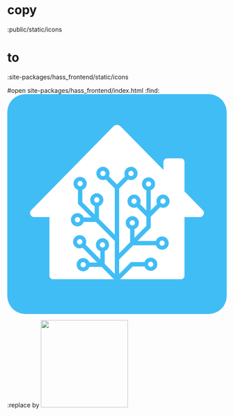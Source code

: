 # copy
:public/static/icons
# to
:site-packages/hass_frontend/static/icons

#open site-packages/hass_frontend/index.html
:find: <svg version="1.1" viewBox="0 0 200 200" xmlns="http://www.w3.org/2000/svg"><rect fill="#41bdf5" width="200" height="200" ry="16.4"/><path fill="#fff" d="m38.416 165.29v-53.456h-13.901a3.7332 3.7332 0 0 1-2.662-6.3504l74.804-76.084c1.8068-1.8376 4.7612-1.8628 6.5992-0.056l0.048 0.048 39.04 39.518v-7.3188a3.1112 3.1112 0 0 1 3.1112-3.1112h12.964a3.1112 3.1112 0 0 1 3.1116 3.1112v26.855l16.627 17.047a3.7332 3.7332 0 0 1-2.6728 6.34h-13.954v53.456a3.1112 3.1112 0 0 1-3.1112 3.1112h-116.89a3.1112 3.1112 0 0 1-3.1112-3.1112zm82.556-65.304a6.0116 6.0116 0 0 0 0.584-2.5944c0-3.3232-2.684-6.0172-5.9956-6.0172-3.3112 0-5.9956 2.694-5.9956 6.0172s2.6844 6.0176 5.996 6.0176c0.9256 0 1.802-0.2108 2.5848-0.5868l8.6072 8.6384v8.3672l-10.792 10.831v-7.936a6.0184 6.0184 0 0 0 3.9972-5.6748c0-3.3232-2.6844-6.0176-5.996-6.0176-3.3112 0-5.996 2.6944-5.996 6.0176 0 2.62 1.6688 4.8488 3.9976 5.6748v11.947l-9.9932 10.029v-58.912l8.2076-8.2368a5.9544 5.9544 0 0 0 2.5848 0.5864c3.3116 0 5.996-2.694 5.996-6.0176 0-3.3232-2.6844-6.0172-5.996-6.0172-3.3112 0-5.9956 2.694-5.9956 6.0172 0 0.9292 0.2096 1.8088 0.584 2.5944l-7.3792 7.406-7.3796-7.406a6.0116 6.0116 0 0 0 0.584-2.5944c0-3.3232-2.684-6.0172-5.9956-6.0172-3.3112 0-5.9956 2.694-5.9956 6.0172 0 3.3236 2.6844 6.0176 5.996 6.0176 0.9256 0 1.802-0.2108 2.5848-0.5864l8.2072 8.2368v42.064l-14.39-14.442v-11.546a6.0184 6.0184 0 0 0 3.9972-5.6748c0-3.3236-2.6844-6.0176-5.996-6.0176-3.3112 0-5.996 2.694-5.996 6.0176 0 2.62 1.6688 4.8488 3.9976 5.6748v7.5348l-11.192-11.232v-11.145a6.0184 6.0184 0 0 0 3.9972-5.6748c0-3.3232-2.6844-6.0176-5.996-6.0176-3.3112 0-5.996 2.6944-5.996 6.0176 0 2.62 1.6688 4.8488 3.9976 5.6748v12.807l12.363 12.407h-7.108c-0.8232-2.3372-3.044-4.0116-5.6548-4.0116-3.3112 0-5.996 2.694-5.996 6.0172 0 3.3236 2.6848 6.0176 5.996 6.0176 2.6108 0 4.832-1.6744 5.6548-4.012h11.105l17.216 17.278v30.03l-9.1932-9.2264v-11.546a6.0184 6.0184 0 0 0 3.9972-5.6748c0-3.3232-2.6844-6.0172-5.996-6.0172-3.3112 0-5.996 2.694-5.996 6.0172 0 2.62 1.6688 4.8488 3.9976 5.6748v7.5348l-13.376-13.423a6.0116 6.0116 0 0 0 0.5844-2.5944c0-3.3232-2.684-6.0172-5.996-6.0172-3.3112 0-5.9956 2.694-5.9956 6.0172s2.6844 6.0172 5.996 6.0172c0.9256 0 1.8024-0.2104 2.5848-0.5864l13.376 13.424h-7.108c-0.8232-2.3372-3.044-4.012-5.6548-4.012-3.3112 0-5.996 2.6944-5.996 6.0176s2.6848 6.0172 5.996 6.0172c2.6108 0 4.8316-1.6744 5.6548-4.0116h11.105l11.192 11.232h5.6528l11.592-11.633h10.705c0.8232 2.3368 3.044 4.0112 5.6548 4.0112 3.3112 0 5.996-2.694 5.996-6.0172s-2.6848-6.0172-5.996-6.0172c-2.6108 0-4.8316 1.6744-5.6548 4.0116h-12.361l-10.764 10.802v-13.18l12.82-12.866h20.698c0.8232 2.3372 3.044 4.0116 5.6544 4.0116 3.3116 0 5.996-2.694 5.996-6.0172 0-3.3236-2.6844-6.0176-5.996-6.0176-2.6104 0-4.8312 1.6744-5.6544 4.012h-16.702l11.963-12.006v-10.029l8.6068-8.6384a5.9544 5.9544 0 0 0 2.5852 0.5868c3.3112 0 5.996-2.6944 5.996-6.0176s-2.6848-6.0172-5.996-6.0172-5.996 2.694-5.996 6.0172c0 0.9292 0.21 1.8088 0.5844 2.5944l-5.7804 5.8016v-18.367a6.0184 6.0184 0 0 0 3.9972-5.6748c0-3.3236-2.6844-6.0176-5.996-6.0176-3.3112 0-5.996 2.694-5.996 6.0176 0 2.62 1.6688 4.8488 3.9976 5.6748v18.366l-5.7808-5.8016zm-51.78 57.58c-1.3244 0-2.3984-1.0776-2.3984-2.4068s1.074-2.4068 2.3984-2.4068c1.3248 0 2.3984 1.0776 2.3984 2.4068s-1.0736 2.4068-2.3984 2.4068zm17.588-18.052c-1.3248 0-2.3988-1.0776-2.3988-2.4068s1.074-2.4068 2.3984-2.4068c1.3248 0 2.3984 1.0776 2.3984 2.4068s-1.0736 2.4068-2.3984 2.4068zm-20.786-2.808c-1.3248 0-2.3984-1.0776-2.3984-2.4068s1.0736-2.4068 2.3984-2.4068c1.3244 0 2.3984 1.0776 2.3984 2.4068s-1.074 2.4068-2.3984 2.4068zm-1.9988-20.058c-1.3244 0-2.398-1.0776-2.398-2.4072 0-1.3292 1.0736-2.4068 2.398-2.4068 1.3248 0 2.3984 1.0776 2.3984 2.4068 0 1.3296-1.0736 2.4072-2.3984 2.4072zm49.964 2.808c-1.3244 0-2.398-1.0776-2.398-2.4068 0-1.3296 1.0736-2.4072 2.398-2.4072 1.3248 0 2.3984 1.0776 2.3984 2.4072 0 1.3292-1.0736 2.4068-2.3984 2.4068zm27.181 18.453c-1.324 0-2.398-1.0776-2.398-2.4068 0-1.3296 1.0736-2.4072 2.398-2.4072 1.3248 0 2.3984 1.0776 2.3984 2.4072 0 1.3292-1.0736 2.4068-2.3984 2.4068zm-10.392 19.255c-1.3248 0-2.3984-1.0776-2.3984-2.4068s1.0736-2.4068 2.3984-2.4068c1.3244 0 2.3984 1.0776 2.3984 2.4068s-1.074 2.4068-2.3984 2.4068zm11.192-57.364c-1.3244 0-2.3984-1.078-2.3984-2.4072s1.074-2.4068 2.3984-2.4068 2.3984 1.0776 2.3984 2.4068-1.074 2.4072-2.3984 2.4072zm-13.191-15.645c-1.3244 0-2.3984-1.0776-2.3984-2.4068 0-1.3296 1.074-2.4072 2.3984-2.4072 1.3248 0 2.3984 1.0776 2.3984 2.4072 0 1.3292-1.0736 2.4068-2.3984 2.4068zm-15.989-9.628c-1.3244 0-2.398-1.0772-2.398-2.4068 0-1.3292 1.0736-2.4068 2.398-2.4068 1.3248 0 2.3984 1.0776 2.3984 2.4068 0 1.3296-1.0736 2.4072-2.3984 2.4072zm-25.582 0c-1.324 0-2.398-1.0772-2.398-2.4068 0-1.3292 1.0736-2.4068 2.398-2.4068 1.3248 0 2.3984 1.0776 2.3984 2.4068 0 1.3296-1.0736 2.4072-2.3984 2.4072zm-20.785 9.2268c-1.3244 0-2.3984-1.0776-2.3984-2.4068 0-1.3296 1.074-2.4072 2.3984-2.4072s2.3984 1.0776 2.3984 2.4072c0 1.3292-1.074 2.4068-2.3984 2.4068zm15.189 14.843c-1.3244 0-2.398-1.0776-2.398-2.4068 0-1.3296 1.0736-2.4072 2.398-2.4072 1.3248 0 2.3984 1.0776 2.3984 2.4072 0 1.3292-1.0736 2.4068-2.3984 2.4068zm33.976 1.2036c-1.324 0-2.398-1.078-2.398-2.4072s1.0736-2.4068 2.398-2.4068c1.3248 0 2.3984 1.0776 2.3984 2.4068s-1.0736 2.4072-2.3984 2.4072z"/></svg>

:replace by <img src="/static/icons/icon.svg" width="200px"/>